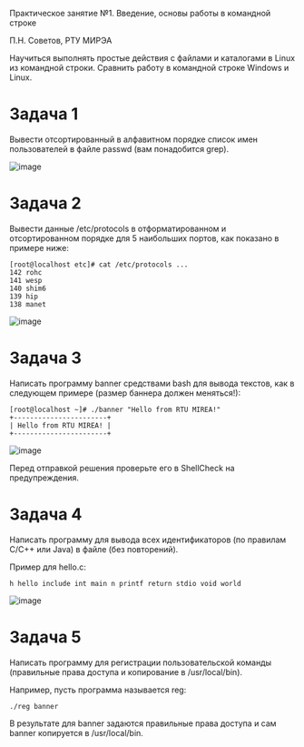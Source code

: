 Практическое занятие №1. Введение, основы работы в командной строке

П.Н. Советов, РТУ МИРЭА

Научиться выполнять простые действия с файлами и каталогами в Linux из командной строки. Сравнить работу в командной строке Windows и Linux.

# Задача 1
Вывести отсортированный в алфавитном порядке список имен пользователей в файле passwd (вам понадобится grep).

![image](https://github.com/user-attachments/assets/de02e457-5213-4eac-aede-59a6153575d1)

# Задача 2
Вывести данные /etc/protocols в отформатированном и отсортированном порядке для 5 наибольших портов, как показано в примере ниже:

    [root@localhost etc]# cat /etc/protocols ...
    142 rohc
    141 wesp
    140 shim6
    139 hip
    138 manet
    
![image](https://github.com/user-attachments/assets/48a16b8d-f81b-4573-8d00-f46148f0bff9)

# Задача 3
Написать программу banner средствами bash для вывода текстов, как в следующем примере (размер баннера должен меняться!):

    [root@localhost ~]# ./banner "Hello from RTU MIREA!"
    +-----------------------+
    | Hello from RTU MIREA! |
    +-----------------------+

![image](https://github.com/user-attachments/assets/6061e0da-14ce-4a9c-9af5-e091f4699d07)

Перед отправкой решения проверьте его в ShellCheck на предупреждения.

# Задача 4
Написать программу для вывода всех идентификаторов (по правилам C/C++ или Java) в файле (без повторений).

Пример для hello.c:

    h hello include int main n printf return stdio void world

![image](https://github.com/user-attachments/assets/257f1a45-54e8-457e-b910-8a0b226aa47b)

# Задача 5
Написать программу для регистрации пользовательской команды (правильные права доступа и копирование в /usr/local/bin).

Например, пусть программа называется reg:

    ./reg banner

В результате для banner задаются правильные права доступа и сам banner копируется в /usr/local/bin.

